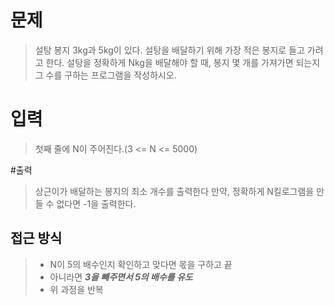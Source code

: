 # 문제
> 설탕 봉지 3kg과 5kg이 있다. 설탕을 배달하기 위해 가장 적은 봉지로 들고 가려고 한다.
설탕을 정확하게 Nkg을 배달해야 할 때, 봉지 몇 개를 가져가면 되는지 그 수를 구하는 프로그램을 작성하시오.

# 입력
> 첫째 줄에 N이 주어진다.(3 <= N <= 5000)

#출력
> 상근이가 배달하는 봉지의 최소 개수를 출력한다 만약, 정확하게 N킬로그램을 만들 수 없다면 -1을 출력한다.

## 접근 방식
> + N이 5의 배수인지 확인하고 맞다면 몫을 구하고 끝
> + 아니라면 ***3을 빼주면서 5의 배수를 유도***
> + 위 과정을 반복
